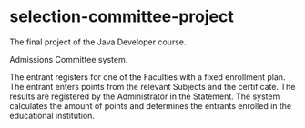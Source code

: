 # selection-committee-project
The final project of the Java Developer course.

Admissions Committee system.

The entrant registers for one of the Faculties with a fixed enrollment plan.
The entrant enters points from the relevant Subjects and the certificate.
The results are registered by the Administrator in the Statement.
The system calculates the amount of points and determines the entrants enrolled in the educational institution.
